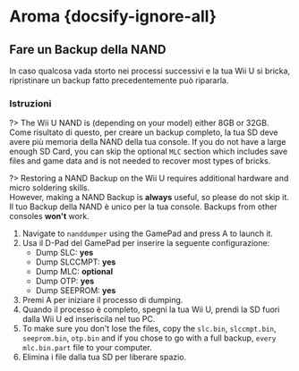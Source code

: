 # Aroma {docsify-ignore-all}

## Fare un Backup della NAND

In caso qualcosa vada storto nei processi successivi e la tua Wii U si bricka, ripristinare un backup fatto precedentemente può ripararla.

### Istruzioni

?> The Wii U NAND is (depending on your model) either 8GB or 32GB. Come risultato di questo, per creare un backup completo, la tua SD deve avere più memoria della NAND della tua console. If you do not have a large enough SD Card, you can skip the optional `MLC` section which includes save files and game data and is not needed to recover most types of bricks.

?> Restoring a NAND Backup on the Wii U requires additional hardware and micro soldering skills. <br>However, making a NAND Backup is **always** useful, so please do not skip it. <br>Il tuo Backup della NAND è unico per la tua console. Backups from other consoles **won't** work.

1. Navigate to `nanddumper` using the GamePad and press A to launch it.
2. Usa il D-Pad del GamePad per inserire la seguente configurazione:
   - Dump SLC: **yes**
   - Dump SLCCMPT: **yes**
   - Dump MLC: **optional**
   - Dump OTP: **yes**
   - Dump SEEPROM: **yes**
3. Premi A per iniziare il processo di dumping.
4. Quando il processo è completo, spegni la tua Wii U, prendi la SD fuori dalla Wii U ed inseriscila nel tuo PC.
5. To make sure you don't lose the files, copy the `slc.bin`, `slccmpt.bin`, `seeprom.bin`, `otp.bin` and if you chose to go with a full backup, `every mlc.bin.part` file to your computer.
6. Elimina i file dalla tua SD per liberare spazio.
